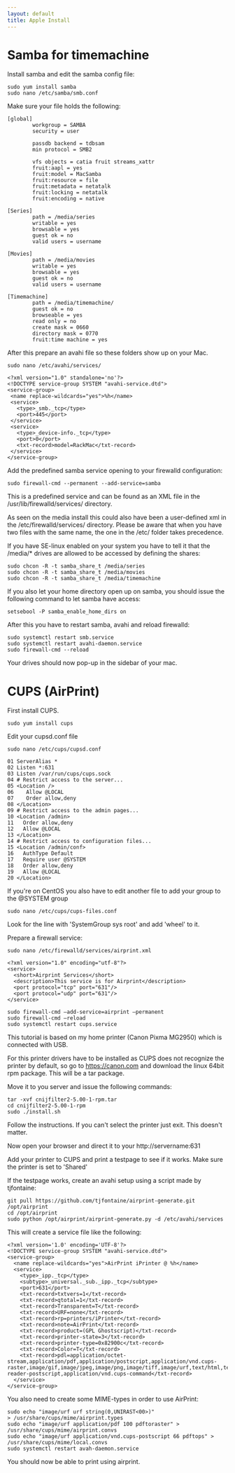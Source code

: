 ```yaml
---
layout: default
title: Apple Install
---
```

# Samba for timemachine

Install samba and edit the samba config file:

```
sudo yum install samba
sudo nano /etc/samba/smb.conf
```

Make sure your file holds the following:
```
[global]
        workgroup = SAMBA
        security = user

        passdb backend = tdbsam
        min protocol = SMB2

        vfs objects = catia fruit streams_xattr
        fruit:aapl = yes
        fruit:model = MacSamba
        fruit:resource = file
        fruit:metadata = netatalk
        fruit:locking = netatalk
        fruit:encoding = native

[Series]
        path = /media/series
        writable = yes
        browsable = yes
        guest ok = no
        valid users = username

[Movies]
        path = /media/movies
        writable = yes
        browsable = yes
        guest ok = no
        valid users = username

[Timemachine]
      	path = /media/timemachine/
        guest ok = no
        browseable = yes
        read only = no
        create mask = 0660
        directory mask = 0770
        fruit:time machine = yes
```

After this prepare an avahi file so these folders show up on your Mac.

```
sudo nano /etc/avahi/services/
```
```
<?xml version="1.0" standalone='no'?>
<!DOCTYPE service-group SYSTEM "avahi-service.dtd">
<service-group>
 <name replace-wildcards="yes">%h</name>
 <service>
   <type>_smb._tcp</type>
   <port>445</port>
 </service>
 <service>
   <type>_device-info._tcp</type>
   <port>0</port>
   <txt-record>model=RackMac</txt-record>
 </service>
</service-group>
```

Add the predefined samba service opening to your firewalld configuration:
```
sudo firewall-cmd --permanent --add-service=samba
```
This is a predefined service and can be found as an XML file in the /usr/lib/firewalld/services/ directory.

As seen on the media install this could also have been a user-defined xml in the /etc/firewalld/services/ directory. Please be aware that when you have two files with the same name, the one in the /etc/ folder takes precedence.

If you have SE-linux enabled on your system you have to tell it that the /media/* drives are allowed to be accessed by defining the shares:
```
sudo chcon -R -t samba_share_t /media/series
sudo chcon -R -t samba_share_t /media/movies
sudo chcon -R -t samba_share_t /media/timemachine
```

If you also let your home directory open up on samba, you should issue the following command to let samba have access:
```
setsebool -P samba_enable_home_dirs on
```

After this you have to restart samba, avahi and reload firewalld:
```
sudo systemctl restart smb.service
sudo systemctl restart avahi-daemon.service
sudo firewall-cmd --reload
```
Your drives should now pop-up in the sidebar of your mac.

# CUPS (AirPrint)

First install CUPS.
```
sudo yum install cups
```

Edit your cupsd.conf file
```
sudo nano /etc/cups/cupsd.conf
```
```
01 ServerAlias *
02 Listen *:631
03 Listen /var/run/cups/cups.sock
04 # Restrict access to the server...
05 <Location />
06    Allow @LOCAL
07    Order allow,deny
08 </Location>
09 # Restrict access to the admin pages...
10 <Location /admin>
11   Order allow,deny
12   Allow @LOCAL
13 </Location>
14 # Restrict access to configuration files...
15 <Location /admin/conf>
16   AuthType Default
17   Require user @SYSTEM
18   Order allow,deny
19   Allow @LOCAL
20 </Location>
```

If you're on CentOS you also have to edit another file to add your group to the @SYSTEM group
```
sudo nano /etc/cups/cups-files.conf
```

Look for the line with 'SystemGroup sys root' and add 'wheel' to it.

Prepare a firewall service:
```
sudo nano /etc/firewalld/services/airprint.xml
```
```
<?xml version="1.0" encoding="utf-8"?>
<service>
  <short>Airprint Services</short>
  <description>This service is for Airprint</description>
  <port protocol="tcp" port="631"/>
  <port protocol="udp" port="631"/>
</service>
```
```
sudo firewall-cmd –add-service=airprint –permanent
sudo firewall-cmd –reload
sudo systemctl restart cups.service
```

This tutorial is based on my home printer (Canon Pixma MG2950) which is connected with USB.

For this printer drivers have to be installed as CUPS does not recognize the printer by default, so go to https://canon.com and download the linux 64bit rpm package. This will be a tar package.

Move it to you server and issue the following commands:

```
tar -xvf cnijfilter2-5.00-1-rpm.tar
cd cnijfilter2-5.00-1-rpm
sudo ./install.sh
```

Follow the instructions. If you can't select the printer just exit. This doesn't matter.

Now open your browser and direct it to your http://servername:631

Add your printer to CUPS and print a testpage to see if it works. Make sure the printer is set to 'Shared'

If the testpage works, create an avahi setup using a script made by tjfontaine:

```
git pull https://github.com/tjfontaine/airprint-generate.git /opt/airprint
cd /opt/airprint
sudo python /opt/airprint/airprint-generate.py -d /etc/avahi/services
```
This will create a service file like the following:
```
<?xml version='1.0' encoding='UTF-8'?>
<!DOCTYPE service-group SYSTEM "avahi-service.dtd">
<service-group>
  <name replace-wildcards="yes">AirPrint iPrinter @ %h</name>
  <service>
    <type>_ipp._tcp</type>
    <subtype>_universal._sub._ipp._tcp</subtype>
    <port>631</port>
    <txt-record>txtvers=1</txt-record>
    <txt-record>qtotal=1</txt-record>
    <txt-record>Transparent=T</txt-record>
    <txt-record>URF=none</txt-record>
    <txt-record>rp=printers/iPrinter</txt-record>
    <txt-record>note=AirPrint</txt-record>
    <txt-record>product=(GPL Ghostscript)</txt-record>
    <txt-record>printer-state=3</txt-record>
    <txt-record>printer-type=0x82900c</txt-record>
    <txt-record>Color=T</txt-record>
    <txt-record>pdl=application/octet-stream,application/pdf,application/postscript,application/vnd.cups-raster,image/gif,image/jpeg,image/png,image/tiff,image/urf,text/html,text/plain,application/vnd.adobe-reader-postscript,application/vnd.cups-command</txt-record>
  </service>
</service-group>
```

You also need to create some MIME-types in order to use AirPrint:
```
sudo echo "image/urf urf string(0,UNIRAST<00>)" > /usr/share/cups/mime/airprint.types
sudo echo "image/urf application/pdf 100 pdftoraster" > /usr/share/cups/mime/airprint.convs
sudo echo "image/urf application/vnd.cups-postscript 66 pdftops" > /usr/share/cups/mime/local.convs
sudo systemctl restart avah-daemon.service
```

You should now be able to print using airprint.

